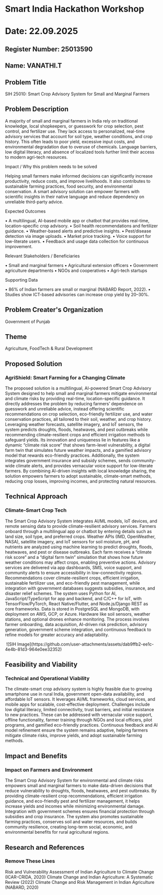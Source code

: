 # Smart India Hackathon Workshop
# Date: 22.09.2025
## Register Number: 25013590
## Name: VANATHI.T
## Problem Title
SIH 25010: Smart Crop Advisory System for Small and Marginal Farmers
## Problem Description
A majority of small and marginal farmers in India rely on traditional knowledge, local shopkeepers, or guesswork for crop selection, pest control, and fertilizer use. They lack access to personalized, real-time advisory services that account for soil type, weather conditions, and crop history. This often leads to poor yield, excessive input costs, and environmental degradation due to overuse of chemicals. Language barriers, low digital literacy, and absence of localized tools further limit their access to modern agri-tech resources.

Impact / Why this problem needs to be solved

Helping small farmers make informed decisions can significantly increase productivity, reduce costs, and improve livelihoods. It also contributes to sustainable farming practices, food security, and environmental conservation. A smart advisory solution can empower farmers with scientific insights in their native language and reduce dependency on unreliable third-party advice.

Expected Outcomes

• A multilingual, AI-based mobile app or chatbot that provides real-time, location-specific crop advisory.
• Soil health recommendations and fertilizer guidance.
• Weather-based alerts and predictive insights.
• Pest/disease detection via image uploads.
• Market price tracking.
• Voice support for low-literate users.
• Feedback and usage data collection for continuous improvement.

Relevant Stakeholders / Beneficiaries

• Small and marginal farmers
• Agricultural extension officers
• Government agriculture departments
• NGOs and cooperatives
• Agri-tech startups

Supporting Data

• 86% of Indian farmers are small or marginal (NABARD Report, 2022).
• Studies show ICT-based advisories can increase crop yield by 20–30%.

## Problem Creater's Organization
Government of Punjab

## Theme
Agriculture, FoodTech & Rural Development

## Proposed Solution
<h3>AgriShield: Smart Farming for a Changing Climate</h3>
<p> The proposed solution is a multilingual, AI-powered Smart Crop Advisory System designed to help small and marginal farmers mitigate environmental and climate risks by providing real-time, location-specific guidance. It directly addresses the problem by reducing farmers’ dependence on guesswork and unreliable advice, instead offering scientific recommendations on crop selection, eco-friendly fertilizer use, and water conservation practices, all tailored to their soil, weather, and crop history. Leveraging weather forecasts, satellite imagery, and IoT sensors, the system predicts droughts, floods, heatwaves, and pest outbreaks while recommending climate-resilient crops and efficient irrigation methods to safeguard yields. Its innovation and uniqueness lie in features like a dynamic “climate risk score” that shows farm-level vulnerability, a digital farm twin that simulates future weather impacts, and a gamified advisory model that rewards eco-friendly practices. Additionally, the system integrates government insurance and subsidy schemes, sends community-wide climate alerts, and provides vernacular voice support for low-literate farmers. By combining AI-driven insights with local knowledge sharing, the solution empowers farmers to adopt sustainable, climate-smart methods, reducing crop losses, improving incomes, and protecting natural resources.</p>

## Technical Approach
<h3>Climate-Smart Crop Tech</h3>
<p> The Smart Crop Advisory System integrates AI/ML models, IoT devices, and remote sensing data to provide climate-resilient advisory services. Farmers onboard through a multilingual app or chatbot by entering details such as land size, soil type, and preferred crops. Weather APIs (IMD, OpenWeather, NASA), satellite imagery, and IoT sensors for soil moisture, pH, and nutrients are analyzed using machine learning to predict droughts, floods, heatwaves, and pest or disease outbreaks. Each farm receives a “climate risk score” and a “digital farm twin” simulation that shows how future weather conditions may affect crops, enabling preventive actions. Advisory services are delivered via app dashboards, SMS, voice support, and community alerts to ensure accessibility in low-connectivity regions. Recommendations cover climate-resilient crops, efficient irrigation, sustainable fertilizer use, and eco-friendly pest management, while integration with government databases suggests subsidies, insurance, and disaster relief schemes. The system uses Python for AI, JavaScript/TypeScript for app and backend, and C/C++ for IoT, with TensorFlow/PyTorch, React Native/Flutter, and Node.js/Django REST as core frameworks. Data is stored in PostgreSQL and MongoDB, with deployment on AWS, GCP, or Azure. Hardware like soil sensors, weather stations, and optional drones enhance monitoring. The process involves farmer onboarding, data acquisition, AI-driven risk prediction, advisory generation, government scheme integration, and continuous feedback to refine models for greater accuracy and adaptability.</p>
<img> ![SIH Image](https://github.com/user-attachments/assets/dab9ffb2-ee1c-4e4b-81d3-964e0ee32352)


## Feasibility and Viability
<h3>Technical and Operational Viability</h3>
<p> The climate-smart crop advisory system is highly feasible due to growing smartphone use in rural India, government open-data availability, and affordable IoT sensors. It leverages AI/ML frameworks, cloud services, and mobile apps for scalable, cost-effective deployment. Challenges include low digital literacy, limited connectivity, trust barriers, and initial resistance to new practices. These can be addressed with vernacular voice support, offline functionality, farmer training through NGOs and local officers, pilot programs, and gamified eco-friendly practices. Continuous feedback and AI model refinement ensure the system remains adaptive, helping farmers mitigate climate risks, improve yields, and adopt sustainable farming methods.</p>

## Impact and Benefits
<h3>Impact on Farmers and Environment</h3>
<p> The Smart Crop Advisory System for environmental and climate risks empowers small and marginal farmers to make data-driven decisions that reduce vulnerability to droughts, floods, heatwaves, and pest outbreaks. By providing climate-resilient crop recommendations, efficient irrigation guidance, and eco-friendly pest and fertilizer management, it helps increase yields and incomes while minimizing environmental damage. Integration with government schemes ensures financial protection through subsidies and crop insurance. The system also promotes sustainable farming practices, conserves soil and water resources, and builds community resilience, creating long-term social, economic, and environmental benefits for rural agricultural regions.</p>

## Research and References
<h3>Remove These Lines</h3>
<p> Risk and Vulnerability Assessment of Indian Agriculture to Climate Change (ICAR-CRIDA, 2020)
Climate Change and Indian Agriculture: A Systematic Review (2022)
Climate Change and Risk Management in Indian Agriculture (NABARD, 2020)
</p>

